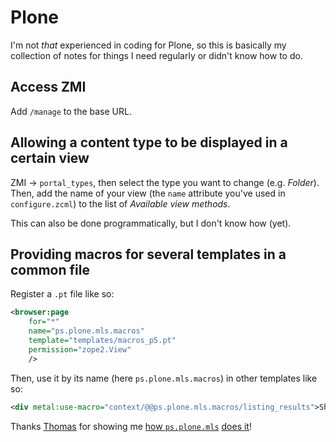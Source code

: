 # Plone

I'm not _that_ experienced in coding for Plone, so this is basically my collection of notes for things I need regularly or didn't know how to do.

## Access ZMI

Add `/manage` to the base URL.

## Allowing a content type to be displayed in a certain view

ZMI → `portal_types`, then select the type you want to change (e.g. _Folder_).
Then, add the name of your view (the `name` attribute you've used in `configure.zcml`) to the list of _Available view methods_.

This can also be done programmatically, but I don't know how (yet).

## Providing macros for several templates in a common file

Register a `.pt` file like so:

```xml
<browser:page
    for="*"
    name="ps.plone.mls.macros"
    template="templates/macros_p5.pt"
    permission="zope2.View"
    />
```

Then, use it by its name (here `ps.plone.mls.macros`) in other templates like so:

```xml
<div metal:use-macro="context/@@ps.plone.mls.macros/listing_results">Show list of listings.</div>
```

Thanks [Thomas](https://github.com/it-spirit) for showing me [how `ps.plone.mls`](https://github.com/propertyshelf/ps.plone.mls/blob/b902a800f8b0199d8a3d145f582471c38eaae015/src/ps/plone/mls/browser/configure.zcml#L73-L79) [does it](https://github.com/propertyshelf/ps.plone.mls/blob/b902a800f8b0199d8a3d145f582471c38eaae015/src/ps/plone/mls/browser/listings/templates/listing_results_p5.pt#L19)!
